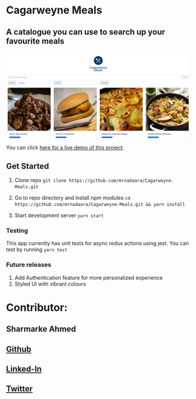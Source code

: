 # Cagarweyne Meals

## A catalogue you can use to search up your favourite meals

![alt text](./docs/demo.png)

You can click [here for a live demo of this project](https://mmcalculator.herokuapp.com/).

## Get Started

1. Clone repo ``` git clone https://github.com/mrnadaara/Cagarweyne-Meals.git ```

2. Go to repo directory and install npm modules ``` cd https://github.com/mrnadaara/Cagarweyne-Meals.git && yarn install ```

3. Start development server ``` yarn start ```

### Testing

This app currently has unit tests for async redux actions using jest. You can test by running ``` yarn test ```

### Future releases

1. Add Authentication feature for more personalized experience
2. Styled UI with vibrant colours

# Contributor:

## Sharmarke Ahmed

## [Github](https://github.com/mrnadaara)  
## [Linked-In](https://www.linkedin.com/in/sharmarke-ahmed/)
## [Twitter](https://twitter.com/mrnadaara)